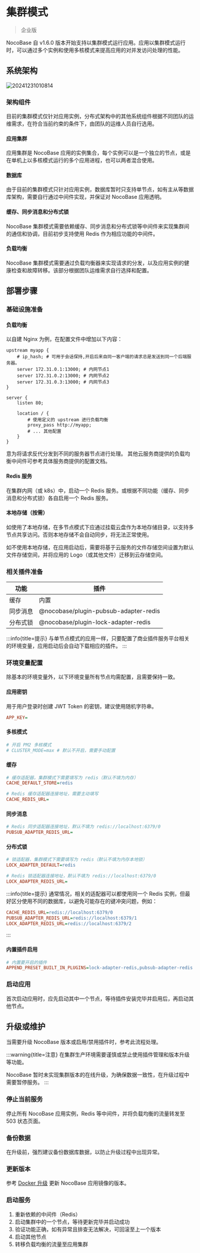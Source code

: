# 集群模式

> 企业版

NocoBase 自 v1.6.0 版本开始支持以集群模式运行应用。应用以集群模式运行时，可以通过多个实例和使用多核模式来提高应用的对并发访问处理的性能。

## 系统架构

![20241231010814](https://static-docs.nocobase.com/20241231010814.png)

### 架构组件

目前的集群模式仅针对应用实例，分布式架构中的其他系统组件根据不同团队的运维需求，在符合当前约束的条件下，由团队的运维人员自行选用。

#### 应用集群

应用集群是 NocoBase 应用的实例集合，每个实例可以是一个独立的节点，或是在单机上以多核模式运行的多个应用进程，也可以两者混合使用。

#### 数据库

由于目前的集群模式只针对应用实例，数据库暂时只支持单节点，如有主从等数据库架构，需要自行通过中间件实现，并保证对 NocoBase 应用透明。

#### 缓存、同步消息和分布式锁

NocoBase 集群模式需要依赖缓存、同步消息和分布式锁等中间件来实现集群间的通信和协调，目前初步支持使用 Redis 作为相应功能的中间件。

#### 负载均衡

NocoBase 集群模式需要通过负载均衡器来实现请求的分发，以及应用实例的健康检查和故障转移。该部分根据团队运维需求自行选择和配置。

## 部署步骤

### 基础设施准备

#### 负载均衡

以自建 Nginx 为例，在配置文件中增加以下内容：

```
upstream myapp {
    # ip_hash; # 可用于会话保持,开启后来自同一客户端的请求总是发送到同一个后端服务器。
    server 172.31.0.1:13000; # 内网节点1
    server 172.31.0.2:13000; # 内网节点2
    server 172.31.0.3:13000; # 内网节点3
}

server {
    listen 80;

    location / {
        # 使用定义的 upstream 进行负载均衡
        proxy_pass http://myapp;
        # ... 其他配置
    }
}
```

意为将请求反代分发到不同的服务器节点进行处理。
其他云服务商提供的负载均衡中间件可参考具体服务商提供的配置文档。

#### Redis 服务

在集群内网（或 k8s）中，启动一个 Redis 服务。或根据不同功能（缓存、同步消息和分布式锁）各自启用一个 Redis 服务。

#### 本地存储（按需）

如使用了本地存储，在多节点模式下应通过挂载云盘作为本地存储目录，以支持多节点共享访问。否则本地存储不会自动同步，将无法正常使用。

如不使用本地存储，在应用启动后，需要将基于云服务的文件存储空间设置为默认文件存储空间，并将应用的 Logo（或其他文件）迁移到云存储空间。

### 相关插件准备

| 功能 | 插件 |
| --- | --- |
| 缓存 | 内置 |
| 同步消息 | @nocobase/plugin-pubsub-adapter-redis |
| 分布式锁 | @nocobase/plugin-lock-adapter-redis |

:::info{title=提示}
与单节点模式的应用一样，只要配置了商业插件服务平台相关的环境变量，应用启动后会自动下载相应的插件。
:::

### 环境变量配置

除基本的环境变量外，以下环境变量所有节点均需配置，且需要保持一致。

#### 应用密钥

用于用户登录时创建 JWT Token 的密钥，建议使用随机字符串。

```ini
APP_KEY=
```

#### 多核模式

```ini
# 开启 PM2 多核模式
# CLUSTER_MODE=max # 默认不开启，需要手动配置
```

#### 缓存

```ini
# 缓存适配器，集群模式下需要填写为 redis（默认不填为内存）
CACHE_DEFAULT_STORE=redis

# Redis 缓存适配器连接地址，需要主动填写
CACHE_REDIS_URL=
```

#### 同步消息

```ini
# Redis 同步适配器连接地址，默认不填为 redis://localhost:6379/0
PUBSUB_ADAPTER_REDIS_URL=
```

#### 分布式锁

```ini
# 锁适配器，集群模式下需要填写为 redis（默认不填为内存本地锁）
LOCK_ADAPTER_DEFAULT=redis

# Redis 锁适配器连接地址，默认不填为 redis://localhost:6379/0
LOCK_ADAPTER_REDIS_URL=
```

:::info{title=提示}
通常情况，相关的适配器可以都使用同一个 Redis 实例，但最好区分使用不同的数据库，以避免可能存在的键冲突问题，例如：

```ini
CACHE_REDIS_URL=redis://localhost:6379/0
PUBSUB_ADAPTER_REDIS_URL=redis://localhost:6379/1
LOCK_ADAPTER_REDIS_URL=redis://localhost:6379/2
```
:::

#### 内置插件启用

```ini
# 内置要开启的插件
APPEND_PRESET_BUILT_IN_PLUGINS=lock-adapter-redis,pubsub-adapter-redis
```

### 启动应用

首次启动应用时，应先启动其中一个节点，等待插件安装完毕并启用后，再启动其他节点。

## 升级或维护

当需要升级 NocoBase 版本或启用/禁用插件时，参考此流程处理。

:::warning{title=注意}
在集群生产环境需要谨慎或禁止使用插件管理和版本升级等功能。

NocoBase 暂时未实现集群版本的在线升级，为确保数据一致性，在升级过程中需要暂停服务。
:::

### 停止当前服务

停止所有 NocoBase 应用实例，Redis 等中间件，并将负载均衡的流量转发至 503 状态页面。

### 备份数据

在升级前，强烈建议备份数据库数据，以防止升级过程中出现异常。

### 更新版本

参考 [Docker 升级](../upgrading/docker-compose.md) 更新 NocoBase 应用镜像的版本。

### 启动服务

1. 重新依赖的中间件（Redis）
2. 启动集群中的一个节点，等待更新完毕并启动成功
3. 验证功能正确，如有异常且排查无法解决，可回滚至上一个版本
4. 启动其他节点
5. 转移负载均衡的流量至应用集群
